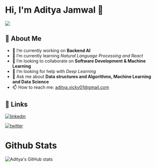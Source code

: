 # Hi, I'm Aditya Jamwal 👋

![](https://komarev.com/ghpvc/?username=adityajamwal02&style=for-the-badge&color=blueviolet)


## 🚀 About Me

- 🔭 I’m currently working on **Backend AI**
- 🌱 I’m currently learning *Natural Language Processing and React*
- 👯 I’m looking to collaborate on **Software Development & Machine Learning**
- 🤔 I’m looking for help with *Deep Learning*
- 💬 Ask me about **Data structures and Algorithms, Machine Learning and Data Science**
- 📫 How to reach me: aditya.vicky01@gmail.com

## 🔗 Links
[![linkedin](https://img.shields.io/badge/linkedin-0A66C2?style=for-the-badge&logo=linkedin&logoColor=white)](https://www.linkedin.com/in/aditya-jamwal-aa6007206/)

[![twitter](https://img.shields.io/badge/twitter-1DA1F2?style=for-the-badge&logo=twitter&logoColor=white)](https://twitter.com/AdityaJamwal02)

# Github Stats
![Aditya's GitHub stats](https://github-readme-stats.vercel.app/api?username=adityajamwal02&show_icons=true&theme=dark)

